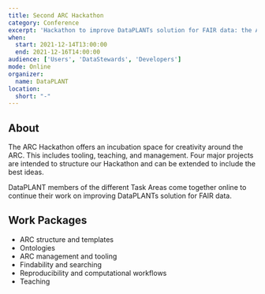 ```yaml
---
title: Second ARC Hackathon
category: Conference
excerpt: 'Hackathon to improve DataPLANTs solution for FAIR data: the Annotated Research Context and its associated tools and services.'
when:
  start: 2021-12-14T13:00:00
  end: 2021-12-16T14:00:00
audience: ['Users', 'DataStewards', 'Developers']
mode: Online
organizer:
  name: DataPLANT
location:
  short: "-"
---
```


## About

The ARC Hackathon offers an incubation space for creativity around the ARC. This includes tooling, teaching, and management. Four major projects are intended to structure our Hackathon and can be extended to include the best ideas. 

DataPLANT members of the different Task Areas come together online to continue their work on improving DataPLANTs solution for FAIR data. 

## Work Packages
- ARC structure and templates
- Ontologies
- ARC management and tooling
- Findability and searching
- Reproducibility and computational workflows
- Teaching